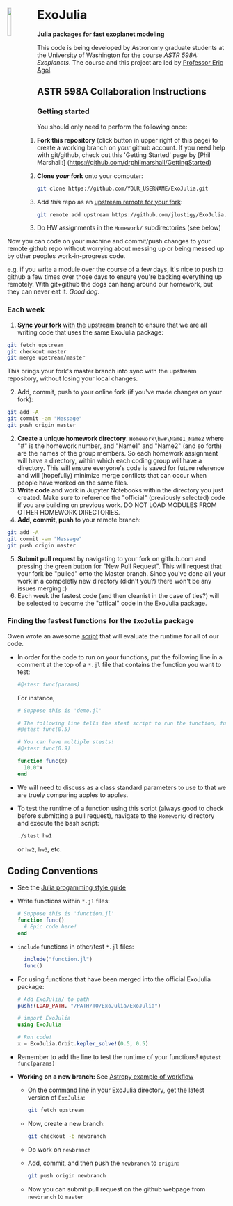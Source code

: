 # ExoJulia <img src="https://github.com/jlustigy/ExoJulia/blob/master/Resources/proto1.png" width="13%" height="13%" align="left" />

**Julia packages for fast exoplanet modeling**

This code is being developed by Astronomy graduate students at the University of Washington for the course *ASTR 598A: Exoplanets*. The course and this project are led by [Professor Eric Agol](http://faculty.washington.edu/agol/index.html).  

## ASTR 598A Collaboration Instructions

### Getting started

You should only need to perform the following once:

1. **Fork this repository** (click button in upper right of this page) to create a working branch on *your* github account.  If you need help with git/github, check out this 'Getting Started' page by [Phil Marshall:] (https://github.com/drphilmarshall/GettingStarted)

2. **Clone *your* fork** onto your computer:
  
  ```bash
  git clone https://github.com/YOUR_USERNAME/ExoJulia.git
  ```

3. Add *this* repo as an [upstream remote for your fork](https://help.github.com/articles/configuring-a-remote-for-a-fork/):

  ```bash
  git remote add upstream https://github.com/jlustigy/ExoJulia.git
  ```

3. Do HW assignments in the `Homework/` subdirectories (see below)

Now you can code on your machine and commit/push changes to your remote github repo without worrying about messing up or being messed up by other peoples work-in-progress code.  

e.g. if you write a module over the course of a few days, it's nice to push to github a few times over those days to ensure you're backing everything up remotely. With git+github the dogs can hang around our homework, but they can never eat it. *Good dog*.  

### Each week
1. [**Sync your fork** with the upstream branch](https://help.github.com/articles/syncing-a-fork/) to ensure that we are all writing code that uses the same ExoJulia package:    

  ```bash
  git fetch upstream  
  git checkout master  
  git merge upstream/master  
  ```  
  This brings your fork's master branch into sync with the upstream repository, without losing your local changes.

2. Add, commit, push to your online fork (if you've made changes on your fork):

  ```bash
  git add -A
  git commit -am "Message"
  git push origin master
  ```
    
2. **Create a unique homework directory**: `Homework\hw#\Name1_Name2` where "#" is the homework number, and "Name1" and "Name2" (and so forth) are the names of the group members. So each homework assignment will have a directory, within which each coding group will have a directory. This will ensure everyone's code is saved for future reference and will (hopefully) minimize merge conflicts that can occur when people have worked on the same files.  
3. **Write code** and work in Jupyter Notebooks within the directory you just created. Make sure to reference the "official" (previously selected) code if you are building on previous work. DO NOT LOAD MODULES FROM OTHER HOMEWORK DIRECTORIES.
4. **Add, commit, push** to your remote branch:
  
  ```bash
  git add -A
  git commit -am "Message"
  git push origin master
  ```
  
5. **Submit pull request** by navigating to your fork on github.com and pressing the green button for "New Pull Request". This will request that your fork be "pulled" onto the Master branch. Since you've done all your work in a compeletly new directory (didn't you?) there won't be any issues merging :) 
6. Each week the fastest code (and then cleanist in the case of ties?) will be selected to become the "offical" code in the ExoJulia package.  

### Finding the fastest functions for the `ExoJulia` package

Owen wrote an awesome [script](https://github.com/jlustigy/ExoJulia/blob/master/Homework/stest.sh) that will evaluate the runtime for all of our code. 

* In order for the code to run on your functions, put the following line in a comment at the top of a `*.jl` file that contains the function you want to test: 

  ```julia
  #@stest func(params)
  ```

  For instance, 

  ```julia
  # Suppose this is 'demo.jl'
  
  # The following line tells the stest script to run the function, func() with an argument of 0.5
  #@stest func(0.5)
  
  # You can have multiple stests!
  #@stest func(0.9)
  
  function func(x)
    10.0^x  
  end
  ```
* We will need to discuss as a class standard parameters to use to that we are truely comparing apples to apples.

* To test the runtime of a function using this script (always good to check before submitting a pull request), navigate to the `Homework/` directory and execute the bash script:

  ```bash
  ./stest hw1
  ```
  
  or `hw2`, `hw3`, etc. 
  

## Coding Conventions

* See the [Julia progamming style guide](http://docs.julialang.org/en/release-0.4/manual/style-guide/)
* Write functions within `*.jl` files:  
  
  ```julia
  # Suppose this is 'function.jl'
  function func()
    # Epic code here!
  end
  ```
  
* `include` functions in other/test `*.jl` files:  
  
  ```julia
    include("function.jl")
    func()
  ```

* For using functions that have been merged into the official ExoJulia package:
  
  ```julia
  # Add ExoJulia/ to path
  push!(LOAD_PATH, "/PATH/TO/ExoJulia/ExoJulia")
  
  # import ExoJulia
  using ExoJulia
  
  # Run code!
  x = ExoJulia.Orbit.kepler_solve!(0.5, 0.5)
  ```
  
* Remember to add the line to test the runtime of your functions! `#@stest func(params)`
* **Working on a new branch:** See [Astropy example of workflow](http://docs.astropy.org/en/stable/development/workflow/development_workflow.html#workflow) 
  * On the command line in your ExoJulia directory, get the latest version of `ExoJulia`: 
  
    ```bash
    git fetch upstream
    ```

  * Now, create a new branch:
    
    ```bash
    git checkout -b newbranch
    ```
  
  * Do work on `newbranch`
  * Add, commit, and then push the `newbranch` to `origin`:
    
    ```bash
    git push origin newbranch
    ```
    
  * Now you can submit pull request on the github webpage from `newbranch` to `master`
